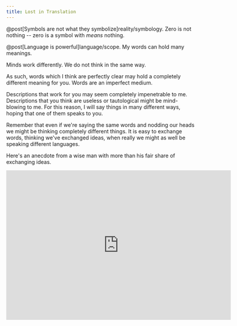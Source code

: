 ```yaml
---
title: Lost in Translation
---
```

@post[Symbols are not what they symbolize]reality/symbology. Zero is not nothing -- zero is a symbol with *means* nothing.

@post[Language is powerful]language/scope. My words can hold many meanings.

Minds work differently. We do not think in the same way.

As such, words which I think are perfectly clear may hold a completely different meaning for you. Words are an imperfect medium.

Descriptions that work for you may seem completely impenetrable to me. Descriptions that you think are useless or tautological might be mind-blowing to me. For this reason, I will say things in many different ways, hoping that one of them speaks to you.

Remember that even if we're saying the same words and nodding our heads we might be thinking completely different things. It is easy to exchange words, thinking we've exchanged ideas, when really we might as well be speaking different languages.

Here's an anecdote from a wise man with more than his fair share of exchanging ideas.

<iframe width="600" height="400" src="http://youtube.googleapis.com/v/Cj4y0EUlU-Y?start=135&amp;version=3&amp;autoplay=0" frameborder="0" allowfullscreen=""></iframe>
